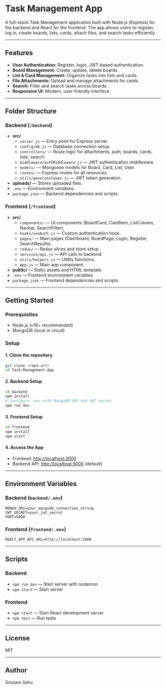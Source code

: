 # Task Management App

A full-stack Task Management application built with Node.js (Express) for the backend and React for the frontend. The app allows users to register, log in, create boards, lists, cards, attach files, and search tasks efficiently.

---

## Features

- **User Authentication:** Register, login, JWT-based authentication.
- **Board Management:** Create, update, delete boards.
- **List & Card Management:** Organize tasks into lists and cards.
- **File Attachments:** Upload and manage attachments for cards.
- **Search:** Filter and search tasks across boards.
- **Responsive UI:** Modern, user-friendly interface.

---

## Folder Structure

### Backend (`/backend`)
- **src/**
  - `server.js` — Entry point for Express server.
  - `config/db.js` — Database connection setup.
  - `controllers/` — Route logic for attachments, auth, boards, cards, lists, search.
  - `middleware/authMiddleware.js` — JWT authentication middleware.
  - `models/` — Mongoose models for Board, Card, List, User.
  - `routes/` — Express routes for all resources.
  - `utils/generateToken.js` — JWT token generation.
- **uploads/** — Stores uploaded files.
- `.env` — Environment variables.
- `package.json` — Backend dependencies and scripts.

### Frontend (`/frontend`)
- **src/**
  - `components/` — UI components (BoardCard, CardItem, ListColumn, Navbar, SearchFilter).
  - `hooks/useAuth.js` — Custom authentication hook.
  - `pages/` — Main pages (Dashboard, BoardPage, Login, Register, SearchResults).
  - `redux/` — Redux slices and store setup.
  - `services/api.js` — API calls to backend.
  - `utils/helpers.js` — Utility functions.
  - `App.js` — Main app component.
- **public/** — Static assets and HTML template.
- `.env` — Frontend environment variables.
- `package.json` — Frontend dependencies and scripts.

---

## Getting Started

### Prerequisites

- Node.js (v18+ recommended)
- MongoDB (local or cloud)

### Setup

#### 1. Clone the repository

```bash
git clone <repo-url>
cd Task-Management-App
```

#### 2. Backend Setup

```bash
cd backend
npm install
# Configure .env with MongoDB URI and JWT secret
npm run dev
```

#### 3. Frontend Setup

```bash
cd frontend
npm install
npm start
```

#### 4. Access the App

- Frontend: [http://localhost:3000](http://localhost:3000)
- Backend API: [http://localhost:5000](http://localhost:5000) (default)

---

## Environment Variables

### Backend (`backend/.env`)
```
MONGO_URI=your_mongodb_connection_string
JWT_SECRET=your_jwt_secret
PORT=5000
```

### Frontend (`frontend/.env`)
```
REACT_APP_API_URL=http://localhost:5000
```

---

## Scripts

### Backend

- `npm run dev` — Start server with nodemon
- `npm start` — Start server

### Frontend

- `npm start` — Start React development server
- `npm test` — Run tests

---

## License

MIT

---

## Author

Goutam Sahu